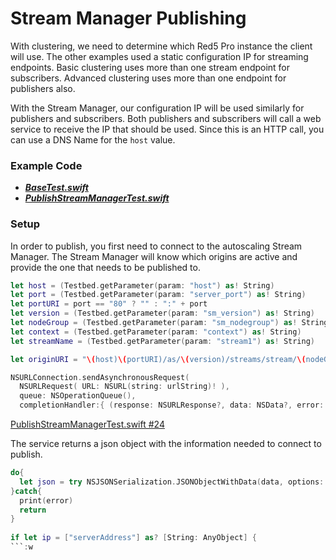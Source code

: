 # Stream Manager Publishing

With clustering, we need to determine which Red5 Pro instance the client will use. The other examples used a static configuration IP for streaming endpoints. Basic clustering uses more than one stream endpoint for subscribers. Advanced clustering uses more than one endpoint for publishers also.

With the Stream Manager, our configuration IP will be used similarly for publishers and subscribers. Both publishers and subscribers will call a web service to receive the IP that should be used. Since this is an HTTP call, you can use a DNS Name for the `host` value. 

### Example Code

- ***[BaseTest.swift](../BaseTest.swift)***
- ***[PublishStreamManagerTest.swift](PublishStreamManagerTest.swift)***

### Setup

In order to publish, you first need to connect to the autoscaling Stream Manager. The Stream Manager will know which origins are active and provide the one that needs to be published to.

```Swift
let host = (Testbed.getParameter(param: "host") as! String)
let port = (Testbed.getParameter(param: "server_port") as! String)
let portURI = port == "80" ? "" : ":" + port
let version = (Testbed.getParameter(param: "sm_version") as! String)
let nodeGroup = (Testbed.getParameter(param: "sm_nodegroup") as! String)
let context = (Testbed.getParameter(param: "context") as! String)
let streamName = (Testbed.getParameter(param: "stream1") as! String)

let originURI = "\(host)\(portURI)/as/\(version)/streams/stream/\(nodeGroup)/publish/\(context)/\(streamName)"

NSURLConnection.sendAsynchronousRequest(
  NSURLRequest( URL: NSURL(string: urlString)! ),
  queue: NSOperationQueue(),
  completionHandler:{ (response: NSURLResponse?, data: NSData?, error: NSError?) -> Void in
```

[PublishStreamManagerTest.swift #24](PublishStreamManagerTest.swift#L24)

The service returns a json object with the information needed to connect to publish.

```Swift
do{
  let json = try NSJSONSerialization.JSONObjectWithData(data, options: NSJSONReadingOptions())
}catch{
  print(error)
  return
}
 
if let ip = ["serverAddress"] as? [String: AnyObject] {
```:w

